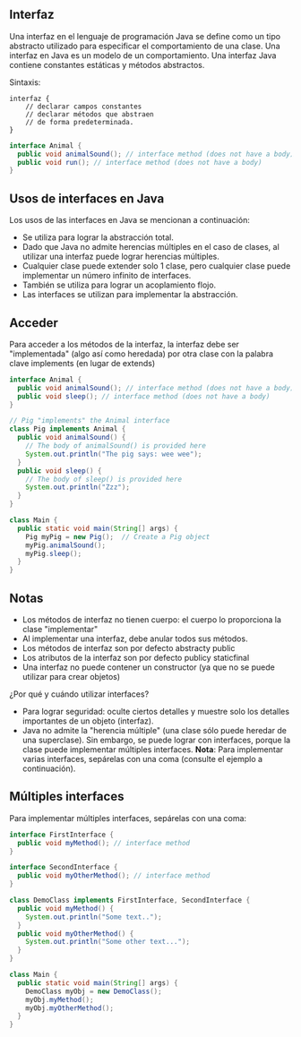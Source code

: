 ## Interfaz
Una interfaz en el lenguaje de programación Java se define como un tipo abstracto utilizado para especificar el comportamiento de una clase. Una interfaz en Java es un modelo de un comportamiento. Una interfaz Java contiene constantes estáticas y métodos abstractos.

Sintaxis:
```ssh
interfaz { 
    // declarar campos constantes 
    // declarar métodos que abstraen 
    // de forma predeterminada.    
}
```
```java 
interface Animal {
  public void animalSound(); // interface method (does not have a body)
  public void run(); // interface method (does not have a body)
}
```

## Usos de interfaces en Java
Los usos de las interfaces en Java se mencionan a continuación:

- Se utiliza para lograr la abstracción total.
- Dado que Java no admite herencias múltiples en el caso de clases, al utilizar una interfaz puede lograr herencias múltiples.
- Cualquier clase puede extender solo 1 clase, pero cualquier clase puede implementar un número infinito de interfaces.
- También se utiliza para lograr un acoplamiento flojo.
- Las interfaces se utilizan para implementar la abstracción. 

## Acceder
Para acceder a los métodos de la interfaz, la interfaz debe ser "implementada" (algo así como heredada) por otra clase con la palabra clave implements (en lugar de extends)

```java 
interface Animal {
  public void animalSound(); // interface method (does not have a body)
  public void sleep(); // interface method (does not have a body)
}

// Pig "implements" the Animal interface
class Pig implements Animal {
  public void animalSound() {
    // The body of animalSound() is provided here
    System.out.println("The pig says: wee wee");
  }
  public void sleep() {
    // The body of sleep() is provided here
    System.out.println("Zzz");
  }
}

class Main {
  public static void main(String[] args) {
    Pig myPig = new Pig();  // Create a Pig object
    myPig.animalSound();
    myPig.sleep();
  }
}
```

## Notas
- Los métodos de interfaz no tienen cuerpo: el cuerpo lo proporciona la clase "implementar"
- Al implementar una interfaz, debe anular todos sus métodos.
- Los métodos de interfaz son por defecto abstracty public
- Los atributos de la interfaz son por defecto publicy staticfinal
- Una interfaz no puede contener un constructor (ya que no se puede utilizar para crear objetos)
 
 ¿Por qué y cuándo utilizar interfaces?
- Para lograr seguridad: oculte ciertos detalles y muestre solo los detalles importantes de un objeto (interfaz).
- Java no admite la "herencia múltiple" (una clase sólo puede heredar de una superclase). Sin embargo, se puede lograr con interfaces, porque la clase puede implementar múltiples interfaces. **Nota**: Para implementar varias interfaces, sepárelas con una coma (consulte el ejemplo a continuación).

## Múltiples interfaces
Para implementar múltiples interfaces, sepárelas con una coma:

```java 
interface FirstInterface {
  public void myMethod(); // interface method
}

interface SecondInterface {
  public void myOtherMethod(); // interface method
}

class DemoClass implements FirstInterface, SecondInterface {
  public void myMethod() {
    System.out.println("Some text..");
  }
  public void myOtherMethod() {
    System.out.println("Some other text...");
  }
}

class Main {
  public static void main(String[] args) {
    DemoClass myObj = new DemoClass();
    myObj.myMethod();
    myObj.myOtherMethod();
  }
}
```
